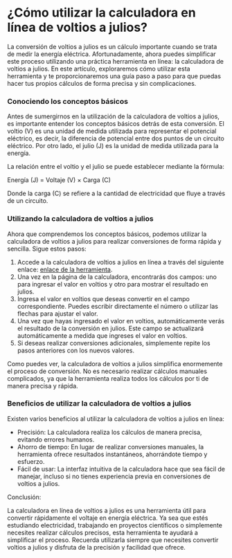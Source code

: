 ¿Cómo utilizar la calculadora en línea de voltios a julios?
===========================================================

La conversión de voltios a julios es un cálculo importante cuando se trata de medir la energía eléctrica. Afortunadamente, ahora puedes simplificar este proceso utilizando una práctica herramienta en línea: la calculadora de voltios a julios. En este artículo, exploraremos cómo utilizar esta herramienta y te proporcionaremos una guía paso a paso para que puedas hacer tus propios cálculos de forma precisa y sin complicaciones.

### Conociendo los conceptos básicos

Antes de sumergirnos en la utilización de la calculadora de voltios a julios, es importante entender los conceptos básicos detrás de esta conversión. El voltio (V) es una unidad de medida utilizada para representar el potencial eléctrico, es decir, la diferencia de potencial entre dos puntos de un circuito eléctrico. Por otro lado, el julio (J) es la unidad de medida utilizada para la energía.

La relación entre el voltio y el julio se puede establecer mediante la fórmula:

Energía (J) = Voltaje (V) × Carga (C)

Donde la carga (C) se refiere a la cantidad de electricidad que fluye a través de un circuito.

### Utilizando la calculadora de voltios a julios

Ahora que comprendemos los conceptos básicos, podemos utilizar la calculadora de voltios a julios para realizar conversiones de forma rápida y sencilla. Sigue estos pasos:

1. Accede a la calculadora de voltios a julios en línea a través del siguiente enlace: [enlace de la herramienta](https://www.onlinecalculatorsfree.com/es/tools/volt-to-joules-calculator.html).
2. Una vez en la página de la calculadora, encontrarás dos campos: uno para ingresar el valor en voltios y otro para mostrar el resultado en julios.
3. Ingresa el valor en voltios que deseas convertir en el campo correspondiente. Puedes escribir directamente el número o utilizar las flechas para ajustar el valor.
4. Una vez que hayas ingresado el valor en voltios, automáticamente verás el resultado de la conversión en julios. Este campo se actualizará automáticamente a medida que ingreses el valor en voltios.
5. Si deseas realizar conversiones adicionales, simplemente repite los pasos anteriores con los nuevos valores.

Como puedes ver, la calculadora de voltios a julios simplifica enormemente el proceso de conversión. No es necesario realizar cálculos manuales complicados, ya que la herramienta realiza todos los cálculos por ti de manera precisa y rápida.

### Beneficios de utilizar la calculadora de voltios a julios

Existen varios beneficios al utilizar la calculadora de voltios a julios en línea:

- Precisión: La calculadora realiza los cálculos de manera precisa, evitando errores humanos.
- Ahorro de tiempo: En lugar de realizar conversiones manuales, la herramienta ofrece resultados instantáneos, ahorrándote tiempo y esfuerzo.
- Fácil de usar: La interfaz intuitiva de la calculadora hace que sea fácil de manejar, incluso si no tienes experiencia previa en conversiones de voltios a julios.

Conclusión:

La calculadora en línea de voltios a julios es una herramienta útil para convertir rápidamente el voltaje en energía eléctrica. Ya sea que estés estudiando electricidad, trabajando en proyectos científicos o simplemente necesites realizar cálculos precisos, esta herramienta te ayudará a simplificar el proceso. Recuerda utilizarla siempre que necesites convertir voltios a julios y disfruta de la precisión y facilidad que ofrece.